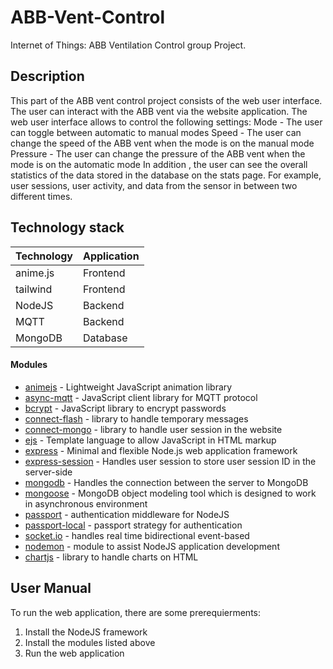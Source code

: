 # ABB-Vent-Control
Internet of Things: ABB Ventilation Control group Project.

## Description
This part of the ABB vent control project consists of the web user interface. The user can interact with the ABB vent via the website application. 
The web user interface allows to control the following settings:
Mode - The user can toggle between automatic to manual modes
Speed - The user can change the speed of the ABB vent when the mode is on the manual mode
Pressure - The user can change the pressure of the ABB vent when the mode is on the automatic mode
In addition , the user can see the overall statistics of the data stored in the database on the stats page. For example, user sessions, user activity, and data from the sensor in between two different times.

## Technology stack

| Technology | Application |
|------------|-------------|
| anime.js   | Frontend    |
| tailwind   | Frontend    |
| NodeJS     | Backend     |
| MQTT       | Backend     |
| MongoDB    | Database    |

#### Modules
* [animejs](https://www.npmjs.com/package/animejs) - Lightweight JavaScript animation library 
* [async-mqtt](https://www.npmjs.com/package/async-mqtt) - JavaScript client library for MQTT protocol
* [bcrypt](https://www.npmjs.com/package/bcrypt) - JavaScript library to encrypt passwords
* [connect-flash](https://www.npmjs.com/package/connect-flash) - library to handle temporary messages
* [connect-mongo](https://www.npmjs.com/package/connect-mongo) - library to handle user session in the website
* [ejs](https://www.npmjs.com/search?q=ejs) - Template language to allow JavaScript in HTML markup
* [express](https://www.npmjs.com/package/express) - Minimal and flexible Node.js web application framework
* [express-session](https://www.npmjs.com/package/express-session) - Handles user session to store user session ID in the server-side
* [mongodb](https://www.npmjs.com/package/mongodb) - Handles the connection between the server to MongoDB
* [mongoose](https://www.npmjs.com/package/mongoose) - MongoDB object modeling tool which is designed to work in asynchronous environment
* [passport](https://www.npmjs.com/package/passport) - authentication middleware for NodeJS
* [passport-local](https://www.npmjs.com/package/passport-local) - passport strategy for authentication
* [socket.io](https://www.npmjs.com/package/socket.io) - handles real time bidirectional event-based
* [nodemon](https://www.npmjs.com/package/nodemon) - module to assist NodeJS application development 
* [chartjs](https://www.npmjs.com/package/chartjs) - library to handle charts on HTML
#### 

## User Manual
To run the web application, there are some prerequierments: 
1. Install the NodeJS framework
2. Install the modules listed above 
3. Run the web application

